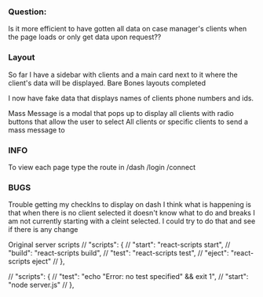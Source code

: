 ### Question:

Is it more efficient to have gotten all data on case manager's clients when the page loads or only get data upon request??

### Layout

So far I have a sidebar with clients and a main card next to it where the client's data will be displayed.
Bare Bones layouts completed

I now have fake data that displays names of clients phone numbers and ids.

Mass Message is a modal that pops up to display all clients with radio buttons that allow the user to select All clients or specific clients to send a mass message to

### INFO

To view each page type the route in
/dash
/login
/connect

### BUGS

Trouble getting my checkIns to display on dash
I think what is happening is that when there is no client selected it doesn't know what to do and breaks
I am not currently starting with a cleint selected. I could try to do that and see if there is any change


Original server scripts
  // "scripts": {
  //   "start": "react-scripts start",
  //   "build": "react-scripts build",
  //   "test": "react-scripts test",
  //   "eject": "react-scripts eject"
  // },

  // "scripts": {
  //   "test": "echo \"Error: no test specified\" && exit 1",
  //   "start": "node server.js"
  // },